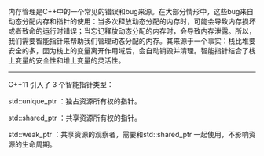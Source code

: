 内存管理是C++中的一个常见的错误和bug来源。在大部分情形中，这些bug来自动态分配内存和指针的使用：当多次释放动态分配的内存时，可能会导致内存损坏或者致命的运行时错误；当忘记释放动态分配的内存时，会导致内存泄露。所以，我们需要智能指针来帮助我们管理动态分配的内存。其来源于一个事实：栈比堆要安全的多，因为栈上的变量离开作用域后，会自动销毁并清理。智能指针结合了栈上变量的安全性和堆上变量的灵活性。
***
C++11 引入了 3 个智能指针类型：

std::unique_ptr<T> ：独占资源所有权的指针。

std::shared_ptr<T> ：共享资源所有权的指针。

std::weak_ptr<T> ：共享资源的观察者，需要和std::shared_ptr 一起使用，不影响资源的生命周期。